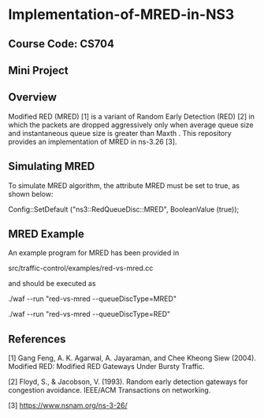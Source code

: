 # Implementation-of-MRED-in-NS3
## Course Code: CS704
## Mini Project
## Overview

Modified RED (MRED) [1] is a variant of Random Early Detection (RED) [2] in which the packets are dropped aggressively only when average queue size and instantaneous queue size is greater than Maxth . This repository provides an implementation of MRED in ns-3.26 [3]. 

## Simulating MRED

To simulate MRED algorithm, the attribute MRED must be set to true, as shown below:

Config::SetDefault ("ns3::RedQueueDisc::MRED", BooleanValue (true));

## MRED Example

An example program for MRED has been provided in

src/traffic-control/examples/red-vs-mred.cc

and should be executed as

./waf --run "red-vs-mred --queueDiscType=MRED"

./waf --run "red-vs-mred --queueDiscType=RED"

## References

[1] Gang Feng, A. K. Agarwal, A. Jayaraman, and Chee Kheong Siew (2004). Modified RED: Modified RED Gateways Under Bursty Traffic.

[2] Floyd, S., & Jacobson, V. (1993). Random early detection gateways for congestion avoidance. IEEE/ACM Transactions on networking.

[3] https://www.nsnam.org/ns-3-26/
